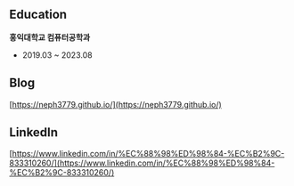 ## Education
**홍익대학교 컴퓨터공학과** 
- 2019.03 ~ 2023.08

## Blog
[https://neph3779.github.io/](https://neph3779.github.io/)

## LinkedIn
[https://www.linkedin.com/in/%EC%88%98%ED%98%84-%EC%B2%9C-833310260/](https://www.linkedin.com/in/%EC%88%98%ED%98%84-%EC%B2%9C-833310260/)
